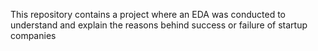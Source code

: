 This repository contains a project where an EDA was conducted to understand and explain the reasons behind success or failure of startup companies
